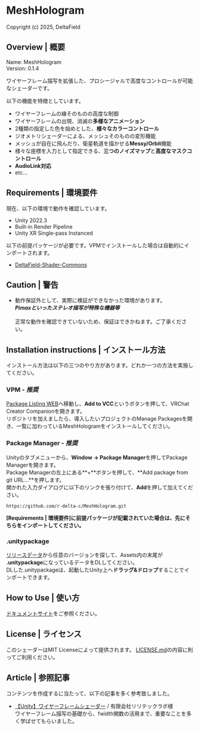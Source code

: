 # MeshHologram
Copyright (c) 2025, DeltaField



## Overview | 概要
Name: MeshHologram<br>
Version: 0.1.4<br>

ワイヤーフレーム描写を拡張した、プロシージャルで高度なコントロールが可能なシェーダーです。<br>

以下の機能を特徴としています。
* ワイヤーフレームの線そのものの高度な制御
* ワイヤーフレームの出現、消滅の**多様なアニメーション**
* 2種類の指定した色を始めとした、**様々なカラーコントロール**
* ジオメトリシェーダーによる、メッシュそのものの変形機能
* メッシュが自在に飛んだり、衛星軌道を描かせる**Messy/Orbit**機能
* 様々な座標を入力として指定できる、**三つのノイズマップ**と**高度なマスクコントロール**
* **AudioLink対応**
* etc...

## Requirements | 環境要件
現在、以下の環境で動作を確認しています。
* Unity 2022.3
* Built-in Render Pipeline
* Unity XR Single-pass Instanced

以下の前提パッケージが必要です。VPMでインストールした場合は自動的にインポートされます。
* [DeltaField-Shader-Commons](https://github.com/r-delta-c/DeltaField-Shader-Commons)



## Caution | 警告
* 動作保証外として、実際に検証ができなかった環境があります。<br>***Pimaxといったステレオ描写が特殊な機器等***<br><br>正常な動作を確認できていないため、保証はできかねます。ご了承ください。



## Installation instructions | インストール方法
インストール方法は以下の三つのやり方があります。どれか一つの方法を実施してください。

### VPM - ***推奨***
[Package Listing WEB](https://r-delta-c.github.io/vpm_repository/)へ移動し、**Add to VCC**というボタンを押して、VRChat Creator Companionを開きます。<br>
リポジトリを加えましたら、導入したいプロジェクトのManage Packagesを開き、一覧に加わっているMeshHologramをインストールしてください。

### Package Manager - ***推奨***
Unityのタブメニューから、**Window -> Package Manager**を押してPackage Managerを開きます。<br>
Package Managerの左上にある**+**ボタンを押して、**Add package from git URL...**を押します。<br>
開かれた入力ダイアログに以下のリンクを張り付けて、**Add**を押して加えてください。<br>
```
https://github.com/r-delta-c/MeshHologram.git
```
**[Requirements | 環境要件]に前提パッケージが記載されていた場合は、先にそちらをインポートしてください。**

### .unitypackage
[リリースデータ](https://github.com/r-delta-c/MeshHologram/releases)から任意のバージョンを探して、Assets内の末尾が **.unitypackage**になっているデータをDLしてください。<br>
DLした.unitypackageは、起動したUnity上へ**ドラッグ&ドロップ**することでインポートできます。



## How to Use | 使い方
[ドキュメントサイト](https://meshhologram-docs.netlify.app/ "https://meshhologram-docs.netlify.app/")をご参照ください。


## License | ライセンス
このシェーダーはMIT Licenseによって提供されます。
[LICENSE.md](https://github.com/r-delta-c/MeshHologram/blob/main/LICENSE.md)の内容に則ってご利用ください。


## Article | 参照記事
コンテンツを作成するに当たって、以下の記事を多く参考致しました。
* [【Unity】ワイヤーフレームシェーダー](https://qiita.com/masamin/items/142b99f139635d19341a) / 有限会社リリテックラボ様<br>
  ワイヤーフレーム描写の基礎から、fwidth関数の活用まで、重要なことを多く学ばせてもらいました。